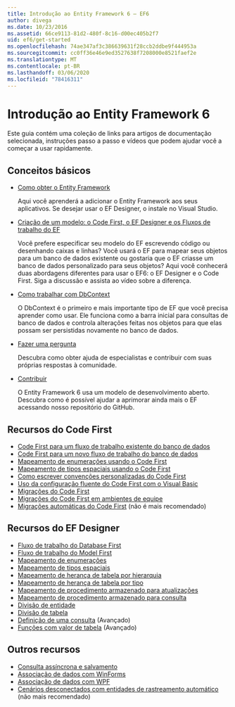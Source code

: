 ```yaml
---
title: Introdução ao Entity Framework 6 – EF6
author: divega
ms.date: 10/23/2016
ms.assetid: 66ce9113-81d2-480f-8c16-d00ec405b2f7
uid: ef6/get-started
ms.openlocfilehash: 74ae347af3c386639631f28ccb2ddbe9f444953a
ms.sourcegitcommit: cc0ff36e46e9ed3527638f7208000e8521faef2e
ms.translationtype: MT
ms.contentlocale: pt-BR
ms.lasthandoff: 03/06/2020
ms.locfileid: "78416311"
---
```

# <a name="get-started-with-entity-framework-6"></a>Introdução ao Entity Framework 6

Este guia contém uma coleção de links para artigos de documentação selecionada, instruções passo a passo e vídeos que podem ajudar você a começar a usar rapidamente.

## <a name="fundamentals"></a>Conceitos básicos

* [Como obter o Entity Framework](~/ef6/fundamentals/install.md)

  Aqui você aprenderá a adicionar o Entity Framework aos seus aplicativos. Se desejar usar o EF Designer, o instale no Visual Studio.

* [Criação de um modelo: o Code First, o EF Designer e os Fluxos de trabalho do EF](~/ef6/modeling/index.md)

  Você prefere especificar seu modelo do EF escrevendo código ou desenhando caixas e linhas?
Você usará o EF para mapear seus objetos para um banco de dados existente ou gostaria que o EF criasse um banco de dados personalizado para seus objetos?
Aqui você conhecerá duas abordagens diferentes para usar o EF6: o EF Designer e o Code First.
Siga a discussão e assista ao vídeo sobre a diferença.

* [Como trabalhar com DbContext](~/ef6/fundamentals/working-with-dbcontext.md)

  O DbContext é o primeiro e mais importante tipo de EF que você precisa aprender como usar. Ele funciona como a barra inicial para consultas de banco de dados e controla alterações feitas nos objetos para que elas possam ser persistidas novamente no banco de dados.

* [Fazer uma pergunta](~/ef6/resources/get-help.md)

  Descubra como obter ajuda de especialistas e contribuir com suas próprias respostas à comunidade.

* [Contribuir](https://github.com/aspnet/EntityFramework6/)

  O Entity Framework 6 usa um modelo de desenvolvimento aberto. Descubra como é possível ajudar a aprimorar ainda mais o EF acessando nosso repositório do GitHub.

## <a name="code-first-resources"></a>Recursos do Code First

  - [Code First para um fluxo de trabalho existente do banco de dados](~/ef6/modeling/code-first/workflows/existing-database.md)
  - [Code First para um novo fluxo de trabalho do banco de dados](~/ef6/modeling/code-first/workflows/new-database.md)
  - [Mapeamento de enumerações usando o Code First](~/ef6/modeling/code-first/data-types/enums.md)
  - [Mapeamento de tipos espaciais usando o Code First](~/ef6/modeling/code-first/data-types/spatial.md)
  - [Como escrever convenções personalizadas do Code First](~/ef6/modeling/code-first/conventions/custom.md)
  - [Uso da configuração fluente do Code First com o Visual Basic](~/ef6/modeling/code-first/fluent/vb.md)
  - [Migrações do Code First](~/ef6/modeling/code-first/migrations/index.md)
  - [Migrações do Code First em ambientes de equipe](~/ef6/modeling/code-first/migrations/teams.md)
  - [Migrações automáticas do Code First](~/ef6/modeling/code-first/migrations/automatic.md) (não é mais recomendado)

## <a name="ef-designer-resources"></a>Recursos do EF Designer
  - [Fluxo de trabalho do Database First](~/ef6/modeling/designer/workflows/database-first.md)
  - [Fluxo de trabalho do Model First](~/ef6/modeling/designer/workflows/model-first.md)
  - [Mapeamento de enumerações](~/ef6/modeling/designer/data-types/enums.md)
  - [Mapeamento de tipos espaciais](~/ef6/modeling/designer/data-types/spatial.md)
  - [Mapeamento de herança de tabela por hierarquia](~/ef6/modeling/designer/inheritance/tph.md)
  - [Mapeamento de herança de tabela por tipo](~/ef6/modeling/designer/inheritance/tpt.md)
  - [Mapeamento de procedimento armazenado para atualizações](~/ef6/modeling/designer/stored-procedures/cud.md)
  - [Mapeamento de procedimento armazenado para consulta](~/ef6/modeling/designer/stored-procedures/query.md)
  - [Divisão de entidade](~/ef6/modeling/designer/entity-splitting.md)
  - [Divisão de tabela](~/ef6/modeling/designer/table-splitting.md)
  - [Definição de uma consulta](~/ef6/modeling/designer/advanced/defining-query.md) (Avançado)
  - [Funções com valor de tabela](~/ef6/modeling/designer/advanced/tvfs.md) (Avançado)

## <a name="other-resources"></a>Outros recursos
  - [Consulta assíncrona e salvamento](~/ef6/fundamentals/async.md)
  - [Associação de dados com WinForms](~/ef6/fundamentals/databinding/winforms.md)
  - [Associação de dados com WPF](~/ef6/fundamentals/databinding/wpf.md)
  - [Cenários desconectados com entidades de rastreamento automático](~/ef6/fundamentals/disconnected-entities/self-tracking-entities/walkthrough.md) (não mais recomendado)
